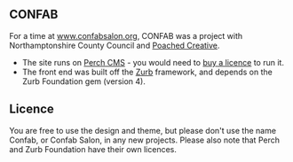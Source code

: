 ## CONFAB ##

For a time at www.confabsalon.org, CONFAB was a project with Northamptonshire County Council and [Poached Creative](http://www.poachedcreative.com/).

* The site runs on [Perch CMS](https://grabaperch.com/) - you would need to [buy a licence](https://grabaperch.com/buy) to run it. 
* The front end was built off the [Zurb](http://foundation.zurb.com/) framework, and depends on the Zurb Foundation gem (version 4).

## Licence

You are free to use the design and theme, but please don't use the name Confab, or Confab Salon, in any new projects. Please also note that Perch and Zurb Foundation have their own licences.